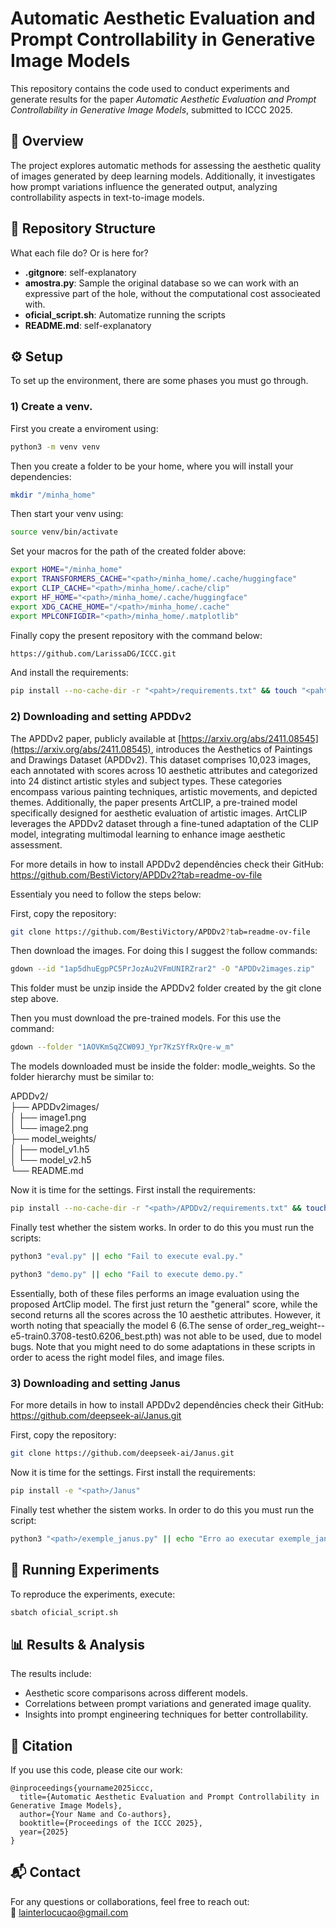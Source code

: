 # Automatic Aesthetic Evaluation and Prompt Controllability in Generative Image Models  

This repository contains the code used to conduct experiments and generate results for the paper *Automatic Aesthetic Evaluation and Prompt Controllability in Generative Image Models*, submitted to ICCC 2025.  

## 📌 Overview  
The project explores automatic methods for assessing the aesthetic quality of images generated by deep learning models. Additionally, it investigates how prompt variations influence the generated output, analyzing controllability aspects in text-to-image models.  

## 📁 Repository Structure  
What each file do? Or is here for?

- **.gitgnore**: self-explanatory
- **amostra.py**: Sample the original database so we can work with an expressive part of the hole, without the computational cost associeated with.
- **oficial_script.sh**: Automatize running the scripts
- **README.md**: self-explanatory 

## ⚙️ Setup  
To set up the environment, there are some phases you must go through.

### 1) Create a venv.

First you create a enviroment using:

```bash
python3 -m venv venv
```  
Then you create a folder to be your home, where you will install your dependencies:
```bash
mkdir "/minha_home"
```  
Then start your venv using:
```bash
source venv/bin/activate
```  

Set your macros for the path of the created folder above:
```bash
export HOME="/minha_home"
export TRANSFORMERS_CACHE="<path>/minha_home/.cache/huggingface"
export CLIP_CACHE="<path>/minha_home/.cache/clip"
export HF_HOME="<path>/minha_home/.cache/huggingface"
export XDG_CACHE_HOME="/<path>/minha_home/.cache"
export MPLCONFIGDIR="<path>/minha_home/.matplotlib"
```  

Finally copy the present repository with the command below:

```bash
https://github.com/LarissaDG/ICCC.git
```

And install the requirements:

```bash
pip install --no-cache-dir -r "<paht>/requirements.txt" && touch "<paht>/requirements_installed"
```

### 2) Downloading and setting APDDv2
The APDDv2 paper, publicly available at [https://arxiv.org/abs/2411.08545](https://arxiv.org/abs/2411.08545), introduces the Aesthetics of Paintings and Drawings Dataset (APDDv2). This dataset comprises 10,023 images, each annotated with scores across 10 aesthetic attributes and categorized into 24 distinct artistic styles and subject types. These categories encompass various painting techniques, artistic movements, and depicted themes. Additionally, the paper presents ArtCLIP, a pre-trained model specifically designed for aesthetic evaluation of artistic images. ArtCLIP leverages the APDDv2 dataset through a fine-tuned adaptation of the CLIP model, integrating multimodal learning to enhance image aesthetic assessment.

For more details in how to install APDDv2 dependêncies check their GitHub: https://github.com/BestiVictory/APDDv2?tab=readme-ov-file

Essentialy you need to follow the steps below:

First, copy the repository:
```bash
git clone https://github.com/BestiVictory/APDDv2?tab=readme-ov-file 
```  

Then download the images. For doing this I suggest the follow commands:
```bash
gdown --id "1ap5dhuEgpPC5PrJozAu2VFmUNIRZrar2" -O "APDDv2images.zip"
```
This folder must be unzip inside the APDDv2 folder created by the git clone step above.

Then you must download the pre-trained models. For this use the command:
```bash
gdown --folder "1AOVKmSqZCW09J_Ypr7KzSYfRxQre-w_m"
```
The models downloaded must be inside the folder: modle_weights. So the folder hierarchy must be similar to:

APDDv2/<br>
├── APDDv2images/<br>
│   ├── image1.png<br>
│   └── image2.png<br>
├── model_weights/<br>
│   ├── model_v1.h5<br>
│   └── model_v2.h5<br>
└── README.md<br>

Now it is time for the settings. First install the requirements:

```bash
pip install --no-cache-dir -r "<path>/APDDv2/requirements.txt" && touch "<path>/requirements_installed_2"
```

Finally test whether the sistem works. In order to do this you must run the scripts:

```bash
python3 "eval.py" || echo "Fail to execute eval.py."
```

```bash
python3 "demo.py" || echo "Fail to execute demo.py."
```

Essentially, both of these files performs an image evaluation using the proposed ArtClip model. The first just return the "general" score, while the second returns all the scores across the 10 aesthetic attributes. However, it worth noting that speacially the model 6 (6.The sense of order_reg_weight--e5-train0.3708-test0.6206_best.pth) was not able to be used, due to model bugs.
Note that you might need to do some adaptations in these scripts in order to acess the right model files, and image files.

### 3) Downloading and setting Janus

For more details in how to install APDDv2 dependêncies check their GitHub: https://github.com/deepseek-ai/Janus.git

First, copy the repository:
```bash
git clone https://github.com/deepseek-ai/Janus.git
```  

Now it is time for the settings. First install the requirements:

```bash
pip install -e "<path>/Janus"
``` 
Finally test whether the sistem works. In order to do this you must run the script:

```bash
python3 "<path>/exemple_janus.py" || echo "Erro ao executar exemple_janus.py."
```

## 🚀 Running Experiments  
To reproduce the experiments, execute:  
```bash
sbatch oficial_script.sh
```  

## 📊 Results & Analysis  
The results include:  
- Aesthetic score comparisons across different models.  
- Correlations between prompt variations and generated image quality.  
- Insights into prompt engineering techniques for better controllability.  

## 📜 Citation  
If you use this code, please cite our work:  
```
@inproceedings{yourname2025iccc,
  title={Automatic Aesthetic Evaluation and Prompt Controllability in Generative Image Models},
  author={Your Name and Co-authors},
  booktitle={Proceedings of the ICCC 2025},
  year={2025}
}
```  

## 📬 Contact  
For any questions or collaborations, feel free to reach out:  
📧 lainterlocucao@gmail.com

